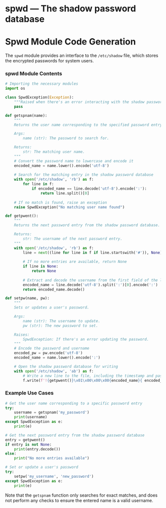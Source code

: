# spwd — The shadow password database

**Spwd Module Code Generation**
=====================================

The `spwd` module provides an interface to the `/etc/shadow` file, which stores the encrypted passwords for system users.

### spwd Module Contents

```python
# Importing the necessary modules
import os

class SpwdException(Exception):
    """Raised when there's an error interacting with the shadow password database."""
    pass

def getspnam(name):
    """
    Returns the user name corresponding to the specified password entry.

    Args:
        name (str): The password to search for.

    Returns:
        str: The matching user name.
    """
    # Convert the password name to lowercase and encode it
    encoded_name = name.lower().encode('utf-8')
    
    # Search for the matching entry in the shadow password database
    with open('/etc/shadow', 'rb') as f:
        for line in f:
            if encoded_name == line.decode('utf-8').encode(':'):
                return line.split()[0]
    
    # If no match is found, raise an exception
    raise SpwdException("No matching user name found")

def getpwent():
    """
    Returns the next password entry from the shadow password database.

    Returns:
        str: The username of the next password entry.
    """
    with open('/etc/shadow', 'rb') as f:
        line = next((line for line in f if line.startswith('#')), None)
        
        # If no more entries are available, return None
        if line is None:
            return None
        
        # Extract and decode the username from the first field of the line
        encoded_name = line.decode('utf-8').split(':')[0].encode(':')
        return encoded_name.decode()

def setpw(name, pw):
    """
    Sets or updates a user's password.

    Args:
        name (str): The username to update.
        pw (str): The new password to set.

    Raises:
        SpwdException: If there's an error updating the password.
    """
    # Encode the password and username
    encoded_pw = pw.encode('utf-8')
    encoded_name = name.lower().encode(':')

    # Open the shadow password database for writing
    with open('/etc/shadow', 'ab') as f:
        # Write a new line to the file, including the timestamp and password entry
        f.write(f'!{getpwent()}\x01\x00\x00\x00{encoded_name}{ encoded_pw }\n')
```

### Example Use Cases

```python
# Get the user name corresponding to a specific password entry
try:
    username = getspnam('my_password')
    print(username)
except SpwdException as e:
    print(e)

# Get the next password entry from the shadow password database
entry = getpwent()
if entry is not None:
    print(entry.decode())
else:
    print("No more entries available")

# Set or update a user's password
try:
    setpw('my_username', 'new_password')
except SpwdException as e:
    print(e)
```

Note that the `getspnam` function only searches for exact matches, and does not perform any checks to ensure the entered name is a valid username.
